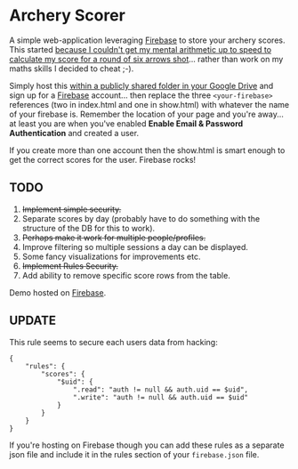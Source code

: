 Archery Scorer
==============

A simple web-application leveraging [Firebase](https://www.firebase.com/) to store your archery scores. This started [because I couldn't get my mental arithmetic up to speed to calculate my score for a round of six arrows shot](http://drmsite.blogspot.co.uk/2014/08/archery-scorer-mental-arithmetic-isnt.html)... rather than work on my maths skills I decided to cheat ;-).

Simply host this [within a publicly shared folder in your Google Drive](https://support.google.com/drive/answer/2881970?hl=en) and sign up for a [Firebase](https://www.firebase.com/) account... then replace the three `<your-firebase>` references (two in index.html and one in show.html) with whatever the name of your firebase is. Remember the location of your page and you're away... at least you are when you've enabled **Enable Email & Password Authentication** and created a user.

If you create more than one account then the show.html is smart enough to get the correct scores for the user. Firebase rocks!

TODO
----
1. ~~Implement simple security.~~
2. Separate scores by day (probably have to do something with the structure of the DB for this to work).
3. ~~Perhaps make it work for multiple people/profiles.~~
4. Improve filtering so multiple sessions a day can be displayed.
5. Some fancy visualizations for improvements etc.
6. ~~Implement Rules Security.~~
7. Add ability to remove specific score rows from the table.

Demo hosted on [Firebase](https://incandescent-fire-8185.firebaseapp.com/).

UPDATE
------

This rule seems to secure each users data from hacking:

    {
        "rules": {
            "scores": {
                "$uid": {
                    ".read": "auth != null && auth.uid == $uid",
                    ".write": "auth != null && auth.uid == $uid"
                }
            }
        }
    }

If you're hosting on Firebase though you can add these rules as a separate json file and include it in the rules section of your `firebase.json` file.